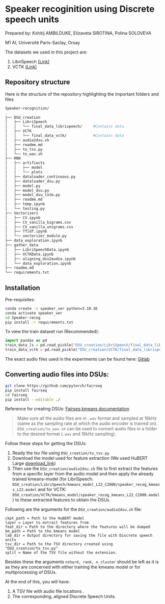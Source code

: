 # Speaker recoginition using Discrete speech units
Prepared by: 
Kshitij AMBILDUKE, Elizaveta SIROTINA, Polina SOLOVEVA

M1 AI, Université Paris-Saclay, Orsay

The datasets we used in this project are:
1. LibriSpeech [(Link)](https://huggingface.co/datasets/openslr/librispeech_asr)
2. VCTK [(Link)](https://datashare.ed.ac.uk/handle/10283/2651)

## Repository structure
Here is the structure of the repository highlighting the important folders and files 
``` bash
Speaker-recognition/
.
├── DSU_creation
│   ├── LibriSpeech
│   │   └── final_data_librispeech/     #Contains data
│   ├── VCTK
│   │   └── final_data_vctk/            #Contains data
│   ├── audio2dsu.sh
│   ├── readme.md
│   ├── to_tsv.py
│   └── to_wav.sh
├── RNN
│   ├── artifiacts
│   │   ├── model
│   │   └── plots
│   ├── dataloader_continuous.py
│   ├── dataloader_dsu.py
│   ├── model.py
│   ├── model_dsu.py
│   ├── model_dsu_lstm.py
│   ├── readme.md
│   ├── temp.ipynb
│   └── testing.py
├── Vectorizers
│   ├── CV.ipynb
│   ├── CV_vanilla_bigrams.csv
│   ├── CV_vanilla_unigrams.csv
│   ├── Tfidf.ipynb
│   └── vectorizer_module.py
├── data_exploration.ipynb
├── gather_data
│   ├── LibriSpeechData.ipynb
│   ├── VCTKData.ipynb
│   ├── aligning_dsu2audio.ipynb
│   └── data_exploration.ipynb
├── readme.md
└── requirements.txt
```

## Installation

Pre-requisites:
``` bash
conda create -n speaker_ver python=3.10.16
conda activate speaker_ver
cd Speaker-recog
pip install -r requirements.txt
```

To view the train dataset run (Recommended):
``` python
import pandas as pd
train_data_ls = pd.read_pickle("DSU_creation/LibriSpeech/final_data_librispeech/train.csv")
train_data_vctk = pd.read_pickle("DSU_creation/VCTK/final_data_librispeech/train.csv")
```

The exact audio files used in the experiments can be found here: [Gitlab](https://gitlab.com/Kshitij-Ambilduke/speaker-recognition)

## Converting audio files into DSUs:
```bash
git clone https://github.com/pytorch/fairseq
pip install fairseq
cd fairseq
pip install --editable ./
```

Reference for creating DSUs: [Fairseq kmeans documentation](https://github.com/facebookresearch/fairseq/tree/main/examples/hubert/simple_kmeans)

> Make sure all the audio files are in `.wav` format and sampled at 16kHz (same as the sampling rate at which the audio encoder is trained on). `DSU_creation/to_wav.sh` can be used to convert audio files in a folder to the desired format (`.wav` and 16kHz sampling).

Follow these steps for getting the DSUs:
1. Ready the tsv file using `DSU_creation/to_tsv.py`
2. Download the model used for feature extraction (We used HuBERT Large [download_link](https://dl.fbaipublicfiles.com/hubert/hubert_large_ll60k_finetune_ls960.pt))
3. Then use the `DSU_creation/audio2dsu.sh` file to first extract the features from a specific layer from the audio model and then apply the already trained kmeans-model (for LibriSpeech: `DSU_creation/LibriSpeech/kmeans_model_L22_C2000/speaker_recog_kmeans_L22.model` and for VCTK: `DSU_creation/VCTK/kmeans_model/speaker_recog_kmeans_L22_C2000.model`) to these extracted features to obtain the DSUs.

Following are the arguments for the `DSU_creation/audio2dsu.sh` file:
```
ckpt_path = Path to the HuBERT model
layer = Layer to extract features from
feat_dir = Path to the directory where the features will be dumped
km_path = Path to the kmeans model        
lab_dir = Output directory for saving the file with Discrete speech units
tsv_dir = Path to the TSV directory created using "DSU_creation/to_tsv.py"
split = Name of the TSV file without the extension.
```
Besides these the arguments `nshard, rank, n_cluster` should be left as it is as they are concerned with either training the kmeans model or for multiprocessing of DSUs.

At the end of this, you will have:
1. A TSV file with audio file locations .
2. The corresponding, aligned Discrete Speech Units. 